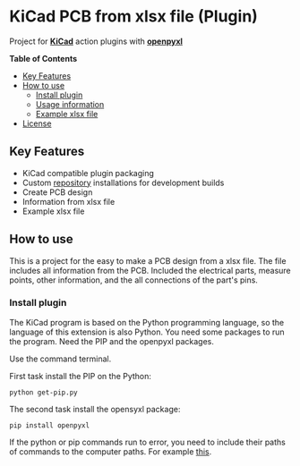 # KiCad PCB from xlsx file (Plugin)
                                                                              

Project for **[KiCad](https://www.kicad.org/)** action plugins with **[openpyxl](https://pypi.org/project/openpyxl/)**

**Table of Contents**

- [Key Features](#key-features)
- [How to use](#how-to-use)
  - [Install plugin](#install-plugin)
  - [Usage information](#Usage-information)
  - [Example xlsx file](#Example-xlsx-file)
- [License](#license)

## Key Features

- KiCad compatible plugin packaging
- Custom [repository](https://github.com/peterracz73/KiCad_PCB_from_xlsx_file_-Plugin-) installations for development builds
- Create PCB design
- Information from xlsx file
- Example xlsx file

## How to use

This is a project for the easy to make a PCB design from a xlsx file. The file includes all information from the PCB. Included the electrical parts, measure points, other information, and the all connections of the part's pins.

### Install plugin

The KiCad program is based on the Python programming language, so the language of this extension is also Python. You need some packages to run the program. Need the PIP and the openpyxl packages.

Use the command terminal.

First task install the PIP on the Python:
```shell
python get-pip.py
```

The second task install the opensyxl package:

```shell
pip install openpyxl
```

If the python or pip commands run to error, you need to include their paths of commands to the computer paths.  For example [this](https://www.computerhope.com/issues/ch000549.htm).
